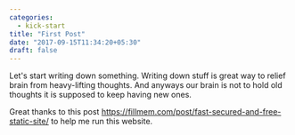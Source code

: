 ```yaml
---
categories:
  - kick-start
title: "First Post"
date: "2017-09-15T11:34:20+05:30"
draft: false
---
```

Let's start writing down something. Writing down stuff is great way to relief brain from heavy-lifting thoughts. And anyways our brain is not to hold old thoughts it is supposed to keep having new ones.

Great thanks to this post https://fillmem.com/post/fast-secured-and-free-static-site/ to help me run this website.